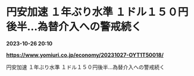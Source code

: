 # 円安加速 １年ぶり水準 １ドル１５０円後半…為替介入への警戒続く

**2023-10-26 20:10**

**https://www.yomiuri.co.jp/economy/20231027-OYT1T50018/**

円安加速 １年ぶり水準 １ドル１５０円後半…為替介入への警戒続く